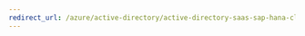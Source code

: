 ```yaml
---
redirect_url: /azure/active-directory/active-directory-saas-sap-hana-cloud-platform-tutorial
---
```

